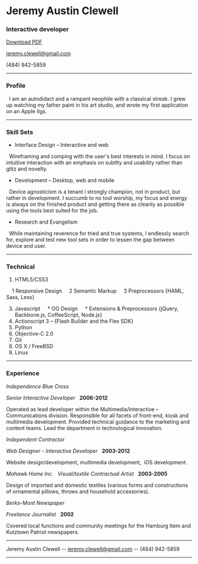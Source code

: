 # Jeremy Austin Clewell
### Interactive developer

[Download PDF](resume.pdf)

[jeremy.clewell@gmail.com](jeremy.clewell@gmail.com)  

(484) 942-5859

------

### Profile 

  I am an autodidact and a rampant neophile with a classical streak. I grew up watching my father paint in his art studio, and wrote my first application on an Apple IIgs. 

------

### Skill Sets 

* Interface Design – Interactive and web

  Wireframing and comping with the user's best interests in mind. I focus on intuitive interaction with an emphasis on subtlty and usability rather than glitz and novelty. 

* Development – Desktop, web and mobile  

  Device agnosticism is a tenant i strongly champion, not in product, but rather in development. I succumb to no tool worship, my focus and energy is always on the finished product and getting there as cleanly as possible using the tools best suited for the job. 

* Research and Evangelism  

  While maintaining reverence for tried and true systems, I endlessly search for, explore and test new tool sets in order to lessen the gap between device and user. 

-------

### Technical 

1. HTML5/CSS3

    1 Responsive Design
    2 Semantic Markup
    3 Preprocessors {HAML, Sass, Less}

3. Javascript
    * OO Design
    * Extensions & Preprocessors {jQuery, Backbone.js, CoffeeScript, Node.js}
5. Actionscript 3 – {Flash Builder and the Flex SDK}
7. Python
8. Objective-C 2.0
9. Git
10. OS X / FreeBSD
12. Linux

------

### Experience

*Independence Blue Cross*

*Senior Interactive Developer*  
__2006-2012__  

Operated as lead developer within the Multimedia/Interactive – Communications division. Responsible for all facets of front-end, kiosk and multimedia development. Provided technical guidance to the marketing and content teams. Lead the department in technological innovation.  

*Independent Contractor*

*Web Designer - Interactive Developer*  
__2003-2012__  

Website design/development, multimedia development,  iOS development. 


*Mohawk Home Inc.*
  
*Visual/textile Contractual Artist*  
__2003-2005__  

Design of imported and domestic textiles (various forms and constructions of ornamental pillows, throws and household accessories).

*Berks-Mont Newspaper*

*Freelance Journalist*  
__2002__  

Covered local functions and community meetings for the Hamburg Item and Kutztown Patriot newspapers.

------

Jeremy Austin Clewell -- [jeremy.clewell@gmail.com](jeremy.clewell@gmail.com) -- (484) 942-5859

------

